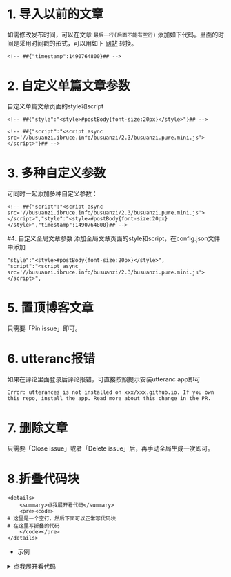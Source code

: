 # 1. 导入以前的文章
如需修改发布时间，可以在文章 `最后一行(后面不能有空行)` 添加如下代码。里面的时间是采用时间戳的形式，可以用如下 [网站](https://tool.lu/timestamp) 转换。

```
<!-- ##{"timestamp":1490764800}## -->
```

# 2. 自定义单篇文章参数
自定义单篇文章页面的style和script

```
<!-- ##{"style":"<style>#postBody{font-size:20px}</style>"}## -->
```

```
<!-- ##{"script":"<script async src='//busuanzi.ibruce.info/busuanzi/2.3/busuanzi.pure.mini.js'></script>"}## -->
```

# 3. 多种自定义参数
可同时一起添加多种自定义参数：

```
<!-- ##{"script":"<script async src='//busuanzi.ibruce.info/busuanzi/2.3/busuanzi.pure.mini.js'></script>","style":"<style>#postBody{font-size:20px}</style>","timestamp":1490764800}## -->
```

#4. 自定义全局文章参数
添加全局文章页面的style和script，在config.json文件中添加

```
"style":"<style>#postBody{font-size:20px}</style>",
"script":"<script async src='//busuanzi.ibruce.info/busuanzi/2.3/busuanzi.pure.mini.js'></script>",
```

# 5. 置顶博客文章
只需要「Pin issue」即可。

# 6. utteranc报错
如果在评论里面登录后评论报错，可直接按照提示安装utteranc app即可

```
Error: utterances is not installed on xxx/xxx.github.io. If you own this repo, install the app. Read more about this change in the PR.
```

# 7. 删除文章
只需要「Close issue」或者「Delete issue」后，再手动全局生成一次即可。

# 8.折叠代码块

```
<details>
    <summary>点我展开看代码</summary>
    <pre><code>
# 这里是一个空行，然后下面可以正常写代码块
# 在这里写折叠的代码
    </code></pre>
</details>
``` 

- 示例
<details>
    <summary>点我展开看代码</summary>
    <pre><code>   

```
echo "Just a test"
我就说这是个测试吧
```  
</code></pre>  
</details>  


<!-- ##{"timestamp":1722598446}## -->